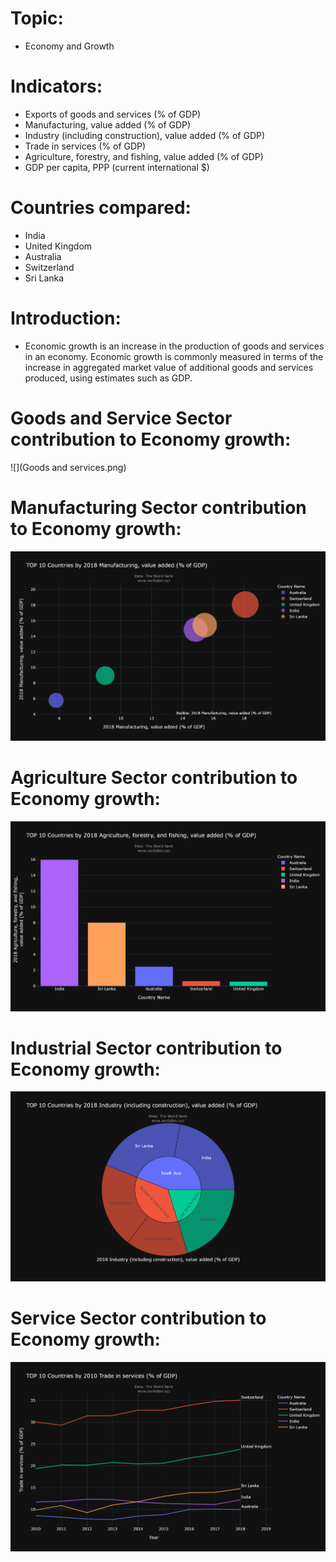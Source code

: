 # Topic:
- Economy and Growth
# Indicators:
- Exports of goods and services (% of GDP)
- Manufacturing, value added (% of GDP)
- Industry (including construction), value added (% of GDP)
- Trade in services (% of GDP)
- Agriculture, forestry, and fishing, value added (% of GDP)
- GDP per capita, PPP (current international $)
# Countries compared:
- India
- United Kingdom
- Australia
- Switzerland
- Sri Lanka
# Introduction:
- Economic growth is an increase in the production of goods and services in an economy. Economic growth is commonly measured in terms of the increase in aggregated market value of   additional goods and services produced, using estimates such as GDP.
# Goods and Service Sector contribution to Economy growth:
 ![](Goods and services.png)
# Manufacturing Sector contribution to Economy growth:
 ![](manufacturing.png)
# Agriculture Sector contribution to Economy growth:
 ![](Agriculture.png)
# Industrial Sector contribution to Economy growth:
 ![](industry.png)
# Service Sector contribution to Economy growth:
 ![](trade.png)





